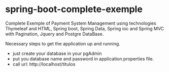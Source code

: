 # spring-boot-complete-exemple
Complete Exemple of Payment System Management using technologies Thymeleaf and HTML, Spring boot, Spring Data, Spring ioc
and Spring MVC with Pagination, Jquery and Postgre DataBase.

Necessary steps to get the application up and running.
- just create your database in your pgAdmin
- put you database name and password in application.properties file.
- call url: http://localhost/titulos
